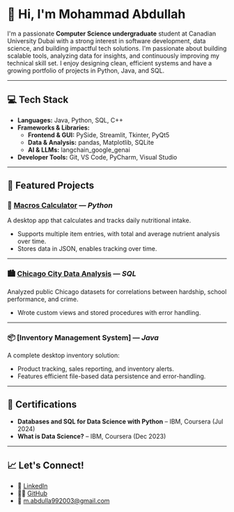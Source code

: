 # 👋 Hi, I'm Mohammad Abdullah

I'm a passionate **Computer Science undergraduate** student at Canadian University Dubai with a strong interest in software development, data science, and building impactful tech solutions. I'm passionate about building scalable tools, analyzing data for insights, and continuously improving my technical skill set. I enjoy designing clean, efficient systems and have a growing portfolio of projects in Python, Java, and SQL.

---

## 💻 Tech Stack

- **Languages:** Java, Python, SQL, C++
- **Frameworks & Libraries:**  
  - **Frontend & GUI:** PySide, Streamlit, Tkinter, PyQt5  
  - **Data & Analysis:** pandas, Matplotlib, SQLite  
  - **AI & LLMs:** langchain_google_genai   
- **Developer Tools:** Git, VS Code, PyCharm, Visual Studio

---

## 📂 Featured Projects

### 🥗 [Macros Calculator](https://github.com/Abdulla1x/Macros-Calculator) — *Python*
A desktop app that calculates and tracks daily nutritional intake.
- Supports multiple item entries, with total and average nutrient analysis over time.
- Stores data in JSON, enables tracking over time.

---

### 🏙️ [Chicago City Data Analysis](https://github.com/Abdulla1x/sql-assessments) — *SQL*
Analyzed public Chicago datasets for correlations between hardship, school performance, and crime.
- Wrote custom views and stored procedures with error handling.

---

### 📦 [Inventory Management System] — *Java*
A complete desktop inventory solution:
- Product tracking, sales reporting, and inventory alerts.
- Features efficient file-based data persistence and error-handling.

---

## 📜 Certifications

- **Databases and SQL for Data Science with Python** – IBM, Coursera (Jul 2024)  
- **What is Data Science?** – IBM, Coursera (Dec 2023)

---

## 📈 Let's Connect!

- 🔗 [LinkedIn](https://www.linkedin.com/in/abdulla1x/)
- 🧑‍💻 [GitHub](https://github.com/Abdulla1x)
- 📧 m.abdulla992003@gmail.com
